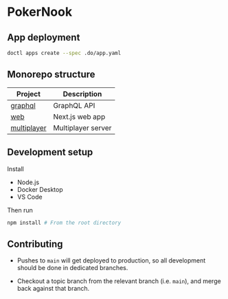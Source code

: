# PokerNook

## App deployment

```bash
doctl apps create --spec .do/app.yaml
```

## Monorepo structure

| Project                    | Description        |
| -------------------------- | ------------------ |
| [graphql](graphql)         | GraphQL API        |
| [web](web)                 | Next.js web app    |
| [multiplayer](multiplayer) | Multiplayer server |

## Development setup

Install

- Node.js
- Docker Desktop
- VS Code

Then run

```bash
npm install # From the root directory
```

## Contributing

- Pushes to `main` will get deployed to production, so all development should be done in dedicated branches.

- Checkout a topic branch from the relevant branch (i.e. `main`), and merge back against that branch.
